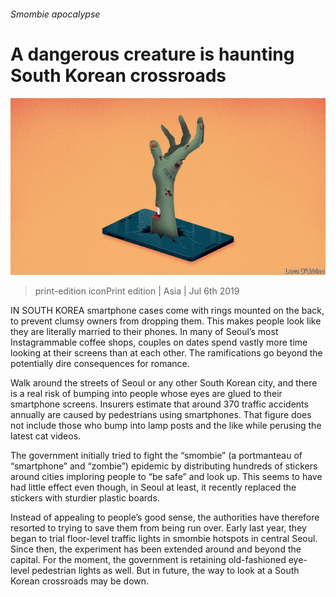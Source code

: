 ###### Smombie apocalypse

# A dangerous creature is haunting South Korean crossroads 

![image](images/20190706_ASD002_1.jpg) 

> print-edition iconPrint edition | Asia | Jul 6th 2019 

IN SOUTH KOREA smartphone cases come with rings mounted on the back, to prevent clumsy owners from dropping them. This makes people look like they are literally married to their phones. In many of Seoul’s most Instagrammable coffee shops, couples on dates spend vastly more time looking at their screens than at each other. The ramifications go beyond the potentially dire consequences for romance. 

Walk around the streets of Seoul or any other South Korean city, and there is a real risk of bumping into people whose eyes are glued to their smartphone screens. Insurers estimate that around 370 traffic accidents annually are caused by pedestrians using smartphones. That figure does not include those who bump into lamp posts and the like while perusing the latest cat videos. 

The government initially tried to fight the “smombie” (a portmanteau of “smartphone” and “zombie”) epidemic by distributing hundreds of stickers around cities imploring people to “be safe” and look up. This seems to have had little effect even though, in Seoul at least, it recently replaced the stickers with sturdier plastic boards. 

Instead of appealing to people’s good sense, the authorities have therefore resorted to trying to save them from being run over. Early last year, they began to trial floor-level traffic lights in smombie hotspots in central Seoul. Since then, the experiment has been extended around and beyond the capital. For the moment, the government is retaining old-fashioned eye-level pedestrian lights as well. But in future, the way to look at a South Korean crossroads may be down. 

